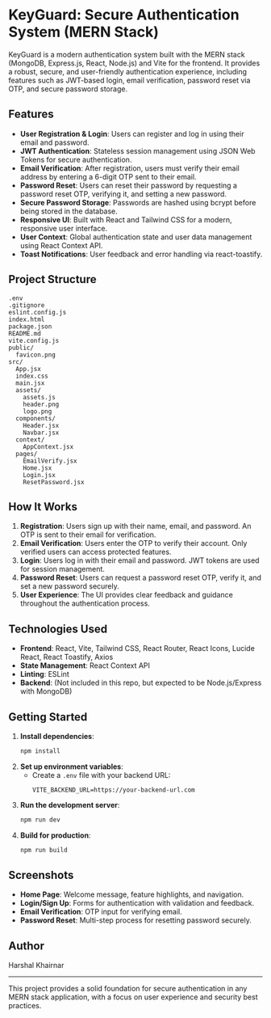 # KeyGuard: Secure Authentication System (MERN Stack)

KeyGuard is a modern authentication system built with the MERN stack (MongoDB, Express.js, React, Node.js) and Vite for the frontend. It provides a robust, secure, and user-friendly authentication experience, including features such as JWT-based login, email verification, password reset via OTP, and secure password storage.

## Features

- **User Registration & Login**: Users can register and log in using their email and password.
- **JWT Authentication**: Stateless session management using JSON Web Tokens for secure authentication.
- **Email Verification**: After registration, users must verify their email address by entering a 6-digit OTP sent to their email.
- **Password Reset**: Users can reset their password by requesting a password reset OTP, verifying it, and setting a new password.
- **Secure Password Storage**: Passwords are hashed using bcrypt before being stored in the database.
- **Responsive UI**: Built with React and Tailwind CSS for a modern, responsive user interface.
- **User Context**: Global authentication state and user data management using React Context API.
- **Toast Notifications**: User feedback and error handling via react-toastify.

## Project Structure

```
.env
.gitignore
eslint.config.js
index.html
package.json
README.md
vite.config.js
public/
  favicon.png
src/
  App.jsx
  index.css
  main.jsx
  assets/
    assets.js
    header.png
    logo.png
  components/
    Header.jsx
    Navbar.jsx
  context/
    AppContext.jsx
  pages/
    EmailVerify.jsx
    Home.jsx
    Login.jsx
    ResetPassword.jsx
```

## How It Works

1. **Registration**: Users sign up with their name, email, and password. An OTP is sent to their email for verification.
2. **Email Verification**: Users enter the OTP to verify their account. Only verified users can access protected features.
3. **Login**: Users log in with their email and password. JWT tokens are used for session management.
4. **Password Reset**: Users can request a password reset OTP, verify it, and set a new password securely.
5. **User Experience**: The UI provides clear feedback and guidance throughout the authentication process.

## Technologies Used

- **Frontend**: React, Vite, Tailwind CSS, React Router, React Icons, Lucide React, React Toastify, Axios
- **State Management**: React Context API
- **Linting**: ESLint
- **Backend**: (Not included in this repo, but expected to be Node.js/Express with MongoDB)

## Getting Started

1. **Install dependencies**:
   ```sh
   npm install
   ```
2. **Set up environment variables**:
   - Create a `.env` file with your backend URL:
     ```
     VITE_BACKEND_URL=https://your-backend-url.com
     ```
3. **Run the development server**:
   ```sh
   npm run dev
   ```
4. **Build for production**:
   ```sh
   npm run build
   ```

## Screenshots

- **Home Page**: Welcome message, feature highlights, and navigation.
- **Login/Sign Up**: Forms for authentication with validation and feedback.
- **Email Verification**: OTP input for verifying email.
- **Password Reset**: Multi-step process for resetting password securely.

## Author

Harshal Khairnar

---

This project provides a solid foundation for secure authentication in any MERN stack application, with a focus on user experience and security best practices.